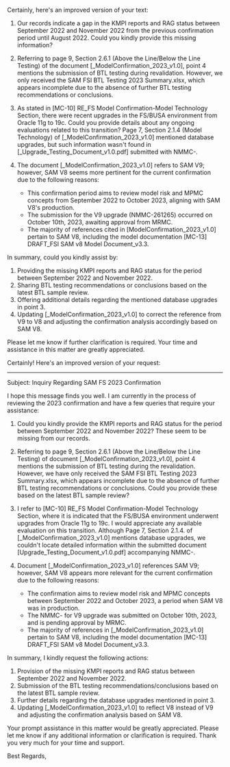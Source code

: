 Certainly, here's an improved version of your text:

1. Our records indicate a gap in the KMPI reports and RAG status between September 2022 and November 2022 from the previous confirmation period until August 2022. Could you kindly provide this missing information?

2. Referring to page 9, Section 2.6.1 (Above the Line/Below the Line Testing) of the document [_ModelConfirmation_2023_v1.0], point 4 mentions the submission of BTL testing during revalidation. However, we only received the SAM FSI BTL Testing 2023 Summary.xlsx, which appears incomplete due to the absence of further BTL testing recommendations or conclusions.

3. As stated in [MC-10] RE_FS Model Confirmation-Model Technology Section, there were recent upgrades in the FS/BUSA environment from Oracle 11g to 19c. Could you provide details about any ongoing evaluations related to this transition? Page 7, Section 2.1.4 (Model Technology) of [_ModelConfirmation_2023_v1.0] mentioned database upgrades, but such information wasn't found in [_Upgrade_Testing_Document_v1.0.pdf] submitted with NMMC-.

4. The document [_ModelConfirmation_2023_v1.0] refers to SAM V9; however, SAM V8 seems more pertinent for the current confirmation due to the following reasons:
    - This confirmation period aims to review model risk and MPMC concepts from September 2022 to October 2023, aligning with SAM V8's production.
    - The submission for the V9 upgrade (NMMC-261265) occurred on October 10th, 2023, awaiting approval from MRMC.
    - The majority of references cited in [ModelConfirmation_2023_v1.0] pertain to SAM V8, including the model documentation [MC-13] DRAFT_FSI SAM v8 Model Document_v3.3.

In summary, could you kindly assist by:
1. Providing the missing KMPI reports and RAG status for the period between September 2022 and November 2022.
2. Sharing BTL testing recommendations or conclusions based on the latest BTL sample review.
3. Offering additional details regarding the mentioned database upgrades in point 3.
4. Updating [_ModelConfirmation_2023_v1.0] to correct the reference from V9 to V8 and adjusting the confirmation analysis accordingly based on SAM V8.

Please let me know if further clarification is required. Your time and assistance in this matter are greatly appreciated.

Certainly! Here's an improved version of your request:

---

Subject: Inquiry Regarding SAM FS 2023 Confirmation


I hope this message finds you well. I am currently in the process of reviewing the 2023 confirmation and have a few queries that require your assistance:

1. Could you kindly provide the KMPI reports and RAG status for the period between September 2022 and November 2022? These seem to be missing from our records.

2. Referring to page 9, Section 2.6.1 (Above the Line/Below the Line Testing) of document [_ModelConfirmation_2023_v1.0], point 4 mentions the submission of BTL testing during the revalidation. However, we have only received the SAM FSI BTL Testing 2023 Summary.xlsx, which appears incomplete due to the absence of further BTL testing recommendations or conclusions. Could you provide these based on the latest BTL sample review?

3. I refer to [MC-10] RE_FS Model Confirmation-Model Technology Section, where it is indicated that the FS/BUSA environment underwent upgrades from Oracle 11g to 19c. I would appreciate any available evaluation on this transition. Although Page 7, Section 2.1.4. of [_ModelConfirmation_2023_v1.0] mentions database upgrades, we couldn't locate detailed information within the submitted document [Upgrade_Testing_Document_v1.0.pdf] accompanying NMMC-.

4. Document [_ModelConfirmation_2023_v1.0] references SAM V9; however, SAM V8 appears more relevant for the current confirmation due to the following reasons:
    - The confirmation aims to review model risk and MPMC concepts between September 2022 and October 2023, a period when SAM V8 was in production.
    - The NMMC- for V9 upgrade was submitted on October 10th, 2023, and is pending approval by MRMC.
    - The majority of references in [_ModelConfirmation_2023_v1.0] pertain to SAM V8, including the model documentation [MC-13] DRAFT_FSI SAM v8 Model Document_v3.3.

In summary, I kindly request the following actions:
1. Provision of the missing KMPI reports and RAG status between September 2022 and November 2022.
2. Submission of the BTL testing recommendations/conclusions based on the latest BTL sample review.
3. Further details regarding the database upgrades mentioned in point 3.
4. Updating [_ModelConfirmation_2023_v1.0] to reflect V8 instead of V9 and adjusting the confirmation analysis based on SAM V8.

Your prompt assistance in this matter would be greatly appreciated. Please let me know if any additional information or clarification is required. Thank you very much for your time and support.

Best Regards,
